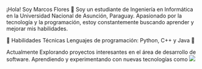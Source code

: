 ¡Hola! Soy Marcos Flores 👋 Soy un estudiante de Ingeniería en Informática en la Universidad Nacional de Asunción, Paraguay. Apasionado por la tecnología y la programación, estoy constantemente buscando aprender y mejorar mis habilidades.

🚀 Habilidades Técnicas Lenguajes de programación: Python, C++ y Java 🌱 

Actualmente Explorando proyectos interesantes en el área de desarrollo de software. Aprendiendo y experimentando con nuevas tecnologías como <img src="{https://img.shields.io/badge/Python-FFD43B?style=for-the-badge&logo=python&logoColor=blue}"/>

